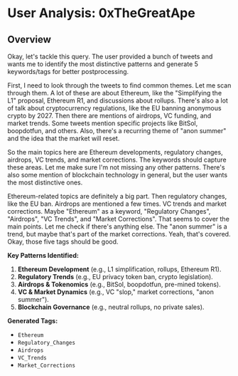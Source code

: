 # User Analysis: 0xTheGreatApe

## Overview

<think>
Okay, let's tackle this query. The user provided a bunch of tweets and wants me to identify the most distinctive patterns and generate 5 keywords/tags for better postprocessing.

First, I need to look through the tweets to find common themes. Let me scan through them. A lot of these are about Ethereum, like the "Simplifying the L1" proposal, Ethereum R1, and discussions about rollups. There's also a lot of talk about cryptocurrency regulations, like the EU banning anonymous crypto by 2027. Then there are mentions of airdrops, VC funding, and market trends. Some tweets mention specific projects like BitSol, boopdotfun, and others. Also, there's a recurring theme of "anon summer" and the idea that the market will reset.

So the main topics here are Ethereum developments, regulatory changes, airdrops, VC trends, and market corrections. The keywords should capture these areas. Let me make sure I'm not missing any other patterns. There's also some mention of blockchain technology in general, but the user wants the most distinctive ones. 

Ethereum-related topics are definitely a big part. Then regulatory changes, like the EU ban. Airdrops are mentioned a few times. VC trends and market corrections. Maybe "Ethereum" as a keyword, "Regulatory Changes", "Airdrops", "VC Trends", and "Market Corrections". That seems to cover the main points. Let me check if there's anything else. The "anon summer" is a trend, but maybe that's part of the market corrections. Yeah, that's covered. Okay, those five tags should be good.
</think>

**Key Patterns Identified:**  
1. **Ethereum Development** (e.g., L1 simplification, rollups, Ethereum R1).  
2. **Regulatory Trends** (e.g., EU privacy token ban, crypto legislation).  
3. **Airdrops & Tokenomics** (e.g., BitSol, boopdotfun, pre-mined tokens).  
4. **VC & Market Dynamics** (e.g., VC "slop," market corrections, "anon summer").  
5. **Blockchain Governance** (e.g., neutral rollups, no private sales).  

**Generated Tags:**  
- `Ethereum`  
- `Regulatory_Changes`  
- `Airdrops`  
- `VC_Trends`  
- `Market_Corrections`